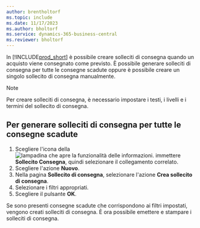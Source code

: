 ```yaml
---
author: brentholtorf
ms.topic: include
ms.date: 11/17/2023
ms.author: bholtorf
ms.service: dynamics-365-business-central
ms.reviewer: bholtorf
---
```


In [!INCLUDE[prod_short](../../../includes/prod_short.md)] è possibile creare solleciti di consegna quando un acquisto viene consegnato come previsto. È possibile generare solleciti di consegna per tutte le consegne scadute oppure è possibile creare un singolo sollecito di consegna manualmente.  

> [!NOTE]  
> Per creare solleciti di consegna, è necessario impostare i testi, i livelli e i termini del sollecito di consegna.  

## Per generare solleciti di consegna per tutte le consegne scadute  

1. Scegliere l'icona della ![lampadina che apre la funzionalità delle informazioni.](../../../media/ui-search/search_small.png "Informazioni sull'operazione che si desidera eseguire") immettere **Sollecito Consegna**, quindi selezionare il collegamento correlato.  
2. Scegliere l'azione **Nuovo**.  
3. Nella pagina **Sollecito di consegna**, selezionare l'azione **Crea sollecito di consegna**.  
4. Selezionare i filtri appropriati.  
5. Scegliere il pulsante **OK**.  

Se sono presenti consegne scadute che corrispondono ai filtri impostati, vengono creati solleciti di consegna. È ora possibile emettere e stampare i solleciti di consegna.  
